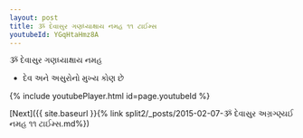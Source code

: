 ```yaml
---
layout: post
title: ૐ દેવાસુર ગણધ્યાક્ષાય નમહ ૧૧ ટાઈમ્સ
youtubeId: YGqHtaHmz8A
---
```

 
 
 ૐ દેવાસુર ગણધ્યાક્ષાય નમહ  
 
 -  દેવ અને અસુરોનો મુખ્ય કોણ છે 
 
  
 
  
 
 
 
 
 
 


{% include youtubePlayer.html id=page.youtubeId %}
 
[Next]({{ site.baseurl }}{% link  split2/_posts/2015-02-07-ૐ દેવાસુર અગ્રગ્ણ્યઈ નમહ ૧૧ ટાઈમ્સ.md%})
 
